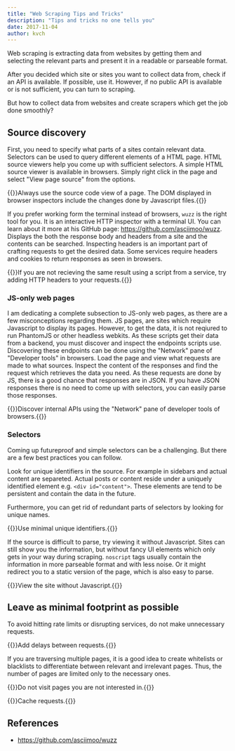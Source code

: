```yaml
---
title: "Web Scraping Tips and Tricks"
description: "Tips and tricks no one tells you"
date: 2017-11-04
author: kvch
---
```


Web scraping is extracting data from websites by getting them and selecting the relevant parts and present it in a readable or parseable format.

After you decided which site or sites you want to collect data from, check if an API is available. If possible, use it.  However, if no public API is available or is not sufficient, you can turn to scraping.

But how to collect data from websites and create scrapers which get the job done smoothly?

## Source discovery

First, you need to specify what parts of a sites contain relevant data. Selectors can be used to query different elements of a HTML page. HTML source viewers help you come up with sufficient selectors. A simple HTML source viewer is available in browsers. Simply right click in the page and select "View page source" from the options.

{{<tip>}}Always use the source code view of a page. The DOM displayed in browser inspectors include the changes done by Javascript files.{{</tip>}}

If you prefer working form the terminal instead of browsers, `wuzz` is the right tool for you. It is an interactive HTTP inspector with a terminal UI. You can learn about it more at his GitHub page: https://github.com/asciimoo/wuzz. Displays the both the response body and headers from a site and the contents can be searched. Inspecting headers is an important part of crafting requests to get the desired data. Some services require headers and cookies to return responses as seen in browsers.

{{<tip>}}If you are not recieving the same result using a script from a service, try adding HTTP headers to your requests.{{</tip>}}

### JS-only web pages

I am dedicating a complete subsection to JS-only web pages, as there are a few misconceptions regarding them. JS pages, are sites which require Javascript to display its pages. However, to get the data, it is not reqiured to run PhantomJS or other headless webkits. As these scripts get their data from a backend, you must discover and inspect the endpoints scripts use. Discovering these endpoints can be done using the "Network" pane of "Developer tools" in browsers. Load the page and view what requests are made to what sources. Inspect the content of the responses and find the request which retrieves the data you need. As these requests are done by JS, there is a good chance that responses are in JSON. If you have JSON responses there is no need to come up with selectors, you can easily parse those responses.

{{<tip>}}Discover internal APIs using the "Network" pane of developer tools of browsers.{{</tip>}}

### Selectors

Coming up futureproof and simple selectors can be a challenging. But there are a few best practices you can follow.

Look for unique identifiers in the source. For example in sidebars and actual content are separeted. Actual posts or content reside under a uniquely identified element e.g. `<div id="content">`. These elements are tend to be persistent and contain the data in the future.

Furthermore, you can get rid of redundant parts of selectors by looking for unique names.

{{<tip>}}Use minimal unique identifiers.{{</tip>}}

If the source is difficult to parse, try viewing it without Javascript. Sites can still show you the information, but without fancy UI elements which only gets in your way during scraping. `noscript` tags usually contain the information in more parseable format and with less noise. Or it might redirect you to a static version of the page, which is also easy to parse.

{{<tip>}}View the site without Javascript.{{</tip>}}

## Leave as minimal footprint as possible

To avoid hitting rate limits or disrupting services, do not make unnecessary requests. 

{{<tip>}}Add delays between requests.{{</tip>}}

If you are traversing multiple pages, it is a good idea to create whitelists or blacklists to differentiate between relevant and irrelevant pages. Thus, the number of pages are limited only to the necessary ones.

{{<tip>}}Do not visit pages you are not interested in.{{</tip>}}

{{<tip>}}Cache requests.{{</tip>}}

## References

- https://github.com/asciimoo/wuzz
